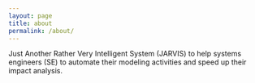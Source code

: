 ```yaml
---
layout: page
title: about
permalink: /about/
---
```


Just Another Rather Very Intelligent System (JARVIS) to help systems engineers (SE) to automate their modeling activities and speed up their impact analysis.
